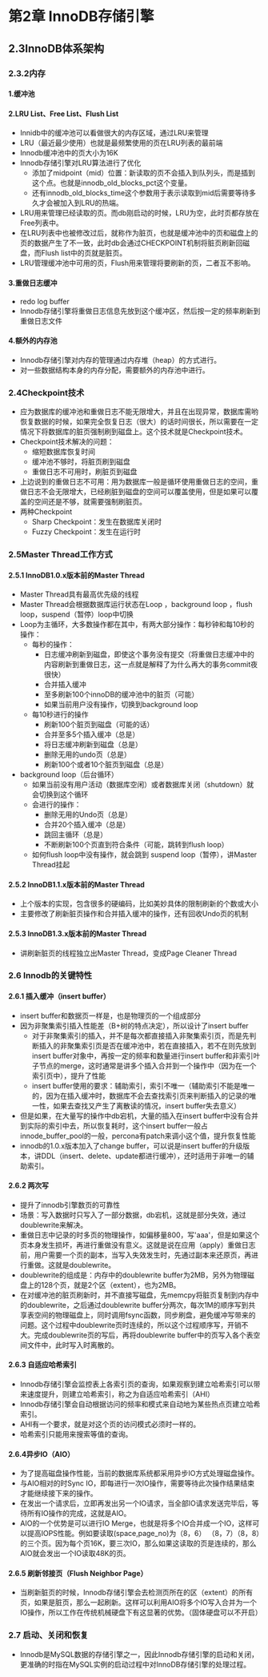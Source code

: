 # 第2章 InnoDB存储引擎

## 2.3InnoDB体系架构
### 2.3.2内存

#### 1.缓冲池

#### 2.LRU List、Free List、Flush List

* Innidb中的缓冲池可以看做很大的内存区域，通过LRU来管理
* LRU（最近最少使用）也就是最频繁使用的页在LRU列表的最前端
* Innodb缓冲池中的页大小为16K
* Innodb存储引擎对LRU算法进行了优化
  * 添加了midpoint（mid）位置：新读取的页不会插入到队列头，而是插到这个点。也就是innodb_old_blocks_pct这个变量。
  *  还有innodb_old_blocks_time这个参数用于表示读取到mid后需要等待多久才会被加入到LRU的热端。
* LRU用来管理已经读取的页。而db刚启动的时候，LRU为空，此时页都存放在Free列表中。
* 在LRU列表中也被修改过后，就称作为脏页，也就是缓冲池中的页和磁盘上的页的数据产生了不一致，此时db会通过CHECKPOINT机制将脏页刷新回磁盘，而Flush list中的页就是脏页。
* LRU管理缓冲池中可用的页，Flush用来管理将要刷新的页，二者互不影响。

#### 3.重做日志缓冲

* redo log buffer
* Innodb存储引擎将重做日志信息先放到这个缓冲区，然后按一定的频率刷新到重做日志文件

#### 4.额外的内存池

* Innodb存储引擎对内存的管理通过内存堆（heap）的方式进行。
* 对一些数据结构本身的内存分配，需要额外的内存池中进行。

### 2.4Checkpoint技术

* 应为数据库的缓冲池和重做日志不能无限增大，并且在出现异常，数据库需哟恢复数据的时候，如果完全恢复日志（很大）的话时间很长，所以需要在一定情况下将数据库的脏页强制刷到磁盘上。这个技术就是Checkpoint技术。
* Checkpoint技术解决的问题：
  * 缩短数据库恢复时间
  * 缓冲池不够时，将脏页刷到磁盘
  * 重做日志不可用时，刷脏页到磁盘
* 上边说到的重做日志不可用：用为数据库一般是循环使用重做日志的空间，重做日志不会无限增大，已经刷脏到磁盘的空间可以覆盖使用，但是如果可以覆盖的空间还是不够，就需要强制刷脏页。
* 两种Checkpoint
  * Sharp Checkpoint：发生在数据库关闭时
  * Fuzzy Checkpoint：发生在运行时

### 2.5Master Thread工作方式

#### 2.5.1 InnoDB1.0.x版本前的Master Thread

* Master Thread具有最高优先级的线程
* Master Thread会根据数据库运行状态在Loop ，background loop ，flush loop，suspend（暂停）loop中切换
* Loop为主循环，大多数操作都在其中，有两大部分操作：每秒钟和每10秒的操作：
  * 每秒的操作：
    * 日志缓冲刷新到磁盘，即使这个事务没有提交（将重做日志缓冲中的内容刷新到重做日志，这一点就是解释了为什么再大的事务commit夜很快）
    * 合并插入缓冲
    * 至多刷新100个innoDB的缓冲池中的脏页（可能）
    * 如果当前用户没有操作，切换到background loop
  * 每10秒进行的操作
    * 刷新100个脏页到磁盘（可能的话）
    * 合并至多5个插入缓冲（总是）
    * 将日志缓冲刷新到磁盘（总是）
    * 删除无用的undo页（总是）
    * 刷新100个或者10个脏页到磁盘（总是）
* background loop（后台循环）
  * 如果当前没有用户活动（数据库空闲）或者数据库关闭（shutdown）就会切换到这个循环
  * 会进行的操作：
    * 删除无用的Undo页（总是）
    * 合并20个插入缓冲（总是）
    * 跳回主循环（总是）
    * 不断刷新100个页直到符合条件（可能，跳转到flush loop）
  * 如何flush loop中没有操作，就会跳到 suspend loop（暂停），讲Master Thread挂起

#### 2.5.2  InnoDB1.1.x版本前的Master Thread

* 上个版本的实现，包含很多的硬编码，比如美妙具体的限制刷新的个数或大小
* 主要修改了刷新脏页操作和合并插入缓冲的操作，还有回收Undo页的机制

#### 2.5.3  InnoDB1.3.x版本前的Master Thread

* 讲刷新脏页的线程独立出Master Thread，变成Page Cleaner Thread
### 2.6 Innodb的关键特性

#### 2.6.1 插入缓冲（insert buffer）

* insert buffer和数据页一样是，也是物理页的一个组成部分
* 因为非聚集索引插入性能差（B+树的特点决定），所以设计了insert buffer
  * 对于非聚集索引的插入，并不是每次都直接插入非聚集索引页，而是先判断插入的非聚集索引页是否在缓冲池中，若在直接插入，若不在则先放到insert buffer对象中，再按一定的频率和数量进行insert buffer和非索引叶子节点的merge，这时通常是讲多个插入合并到一个操作中（因为在一个索引页中），提升了性能
  * insert buffer使用的要求：辅助索引，索引不唯一（辅助索引不能是唯一的，因为在插入缓冲时，数据库不会去查找索引页来判断插入的记录的唯一性，如果去查找又产生了离散读的情况，insert buffer失去意义）
* 但是如果，在大量写的操作中db宕机，大量的插入在insert buffer中没有合并到实际的索引中去，所以恢复耗时，这个insert buffer一般占innode_buffer_pool的一般，percona有patch来调小这个值，提升恢复性能
* innodb的1.0.x版本加入了change buffer，可以说是insert buffer的升级版本，讲DDL（insert、delete、update都进行缓冲），还时适用于非唯一的辅助索引。

#### 2.6.2 两次写

* 提升了innodb引擎数页的可靠性
* 场景：写入数据时只写入了一部分数据，db宕机，这就是部分失效，通过doublewrite来解决。
* 重做日志中记录的时多页的物理操作，如偏移量800，写'aaa'，但是如果这个页本身发生损坏，再进行重做没有意义。这就是说在应用（apply）重做日志前，用户需要一个页的副本，当写入失效发生时，先通过副本来还原页，再进行重做。这就是doublewrite。
* doublewrite的组成是：内存中的doublewrite buffer为2MB，另外为物理磁盘上的128个页，就是2个区（extent），也为2MB。
* 在对缓冲池的脏页刷新时，并不直接写磁盘，先memcpy将脏页复制到内存中的doublewrite，之后通过doublewrite buffer分两次，每次1M的顺序写到共享表空间的物理磁盘上，同时调用fsync函数，同步刷盘，避免缓冲写带来的问题。这个过程中doublewrite页时连续的，所以这个过程顺序写，开销不大。完成doublewrite页的写后，再将doublewrite buffer中的页写入各个表空间文件中，此时写入时离散的。

#### 2.6.3 自适应哈希索引

* Innodb存储引擎会监控表上各索引页的查询，如果观察到建立哈希索引可以带来速度提升，则建立哈希索引，称之为自适应哈希索引（AHI）
* Innodb存储引擎会自动根据访问的频率和模式来自动地为某些热点页建立哈希索引。
* AHI有一个要求，就是对这个页的访问模式必须时一样的。
* 哈希索引只能用来搜索等值的查询。

#### 2.6.4异步IO（AIO）

* 为了提高磁盘操作性能，当前的数据库系统都采用异步IO方式处理磁盘操作。
* 与AIO相对的时Sync IO，即每进行一次IO操作，需要等待此次操作结果结束才能继续接下来的操作。
* 在发出一个请求后，立即再发出另一个IO请求，当全部IO请求发送完毕后，等待所有IO操作的完成，这就是AIO。
* AIO的一个优势是可以进行IO Merge，也就是将多个IO合并成一个IO，这样可以提高IOPS性能。例如要读取(space,page_no)为（8，6） （8，7）（8，8）的三个页。因为每个页16K，要三次IO，那么如果这读取的页是连续的，那么AIO就会发出一个IO读取48K的页。

#### 2.6.5  刷新邻接页（Flush Neighbor Page）

* 当刷新脏页的时候，Innodb存储引擎会去检测页所在的区（extent）的所有页，如果是脏页，那么一起刷新。这样可以利用AIO将多个IO写入合并为一个IO操作，所以工作在传统机械硬盘下有这显著的优势。（固体硬盘可以不开启）

### 2.7 启动、关闭和恢复

* Innodb是MySQL数据的存储引擎之一，因此Innodb存储引擎的启动和关闭，更准确的时指在MySQL实例的启动过程中对InnoDB存储引擎的处理过程。
